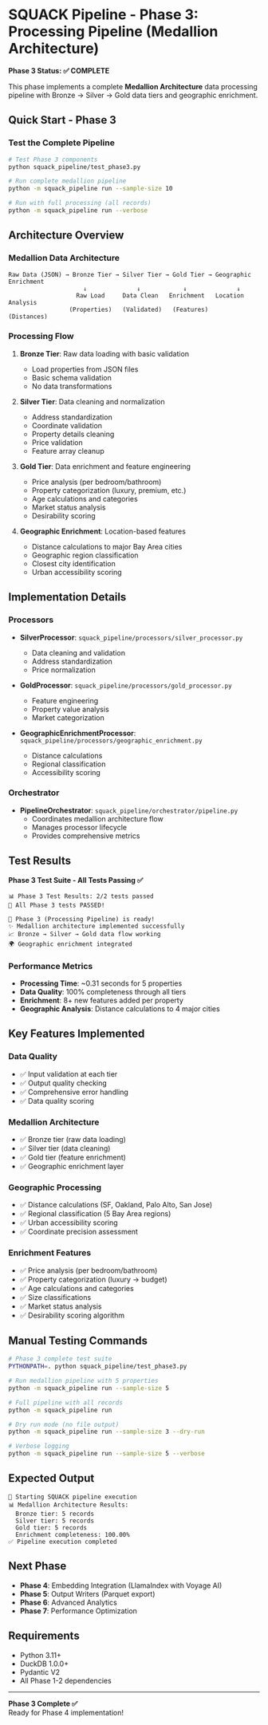 # SQUACK Pipeline - Phase 3: Processing Pipeline (Medallion Architecture)

**Phase 3 Status: ✅ COMPLETE**

This phase implements a complete **Medallion Architecture** data processing pipeline with Bronze → Silver → Gold data tiers and geographic enrichment.

## Quick Start - Phase 3

### Test the Complete Pipeline

```bash
# Test Phase 3 components
python squack_pipeline/test_phase3.py

# Run complete medallion pipeline
python -m squack_pipeline run --sample-size 10

# Run with full processing (all records)
python -m squack_pipeline run --verbose
```

## Architecture Overview

### Medallion Data Architecture

```
Raw Data (JSON) → Bronze Tier → Silver Tier → Gold Tier → Geographic Enrichment
                     ↓              ↓            ↓              ↓
                   Raw Load     Data Clean   Enrichment   Location Analysis
                 (Properties)   (Validated)   (Features)      (Distances)
```

### Processing Flow

1. **Bronze Tier**: Raw data loading with basic validation
   - Load properties from JSON files
   - Basic schema validation
   - No data transformations

2. **Silver Tier**: Data cleaning and normalization
   - Address standardization
   - Coordinate validation
   - Property details cleaning
   - Price validation
   - Feature array cleanup

3. **Gold Tier**: Data enrichment and feature engineering
   - Price analysis (per bedroom/bathroom)
   - Property categorization (luxury, premium, etc.)
   - Age calculations and categories
   - Market status analysis
   - Desirability scoring

4. **Geographic Enrichment**: Location-based features
   - Distance calculations to major Bay Area cities
   - Geographic region classification
   - Closest city identification
   - Urban accessibility scoring

## Implementation Details

### Processors

- **SilverProcessor**: `squack_pipeline/processors/silver_processor.py`
  - Data cleaning and validation
  - Address standardization
  - Price normalization

- **GoldProcessor**: `squack_pipeline/processors/gold_processor.py` 
  - Feature engineering
  - Property value analysis
  - Market categorization

- **GeographicEnrichmentProcessor**: `squack_pipeline/processors/geographic_enrichment.py`
  - Distance calculations
  - Regional classification
  - Accessibility scoring

### Orchestrator

- **PipelineOrchestrator**: `squack_pipeline/orchestrator/pipeline.py`
  - Coordinates medallion architecture flow
  - Manages processor lifecycle
  - Provides comprehensive metrics

## Test Results

**Phase 3 Test Suite - All Tests Passing ✅**

```
📊 Phase 3 Test Results: 2/2 tests passed
🎉 All Phase 3 tests PASSED!

🚀 Phase 3 (Processing Pipeline) is ready!
✨ Medallion architecture implemented successfully  
📈 Bronze → Silver → Gold data flow working
🌍 Geographic enrichment integrated
```

### Performance Metrics

- **Processing Time**: ~0.31 seconds for 5 properties
- **Data Quality**: 100% completeness through all tiers
- **Enrichment**: 8+ new features added per property
- **Geographic Analysis**: Distance calculations to 4 major cities

## Key Features Implemented

### Data Quality
- ✅ Input validation at each tier
- ✅ Output quality checking
- ✅ Comprehensive error handling
- ✅ Data quality scoring

### Medallion Architecture
- ✅ Bronze tier (raw data loading)
- ✅ Silver tier (data cleaning)
- ✅ Gold tier (feature enrichment)
- ✅ Geographic enrichment layer

### Geographic Processing
- ✅ Distance calculations (SF, Oakland, Palo Alto, San Jose)
- ✅ Regional classification (5 Bay Area regions)
- ✅ Urban accessibility scoring
- ✅ Coordinate precision assessment

### Enrichment Features
- ✅ Price analysis (per bedroom/bathroom)
- ✅ Property categorization (luxury → budget)
- ✅ Age calculations and categories
- ✅ Size classifications
- ✅ Market status analysis
- ✅ Desirability scoring algorithm

## Manual Testing Commands

```bash
# Phase 3 complete test suite
PYTHONPATH=. python squack_pipeline/test_phase3.py

# Run medallion pipeline with 5 properties
python -m squack_pipeline run --sample-size 5

# Full pipeline with all records
python -m squack_pipeline run

# Dry run mode (no file output)
python -m squack_pipeline run --sample-size 3 --dry-run

# Verbose logging
python -m squack_pipeline run --sample-size 5 --verbose
```

## Expected Output

```
🚀 Starting SQUACK pipeline execution
📊 Medallion Architecture Results:
  Bronze tier: 5 records
  Silver tier: 5 records  
  Gold tier: 5 records
  Enrichment completeness: 100.00%
✅ Pipeline execution completed
```

## Next Phase

- **Phase 4**: Embedding Integration (LlamaIndex with Voyage AI)
- **Phase 5**: Output Writers (Parquet export)
- **Phase 6**: Advanced Analytics
- **Phase 7**: Performance Optimization

## Requirements

- Python 3.11+
- DuckDB 1.0.0+
- Pydantic V2
- All Phase 1-2 dependencies

---

**Phase 3 Complete ✅**  
Ready for Phase 4 implementation!